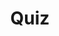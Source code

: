 ---
title: "Quiz"
passing_percentage: 70
layout: "test"
type: "test"
questions:
  - id: "q1"
    text: "What is the name of the secret that needs to be created for the MySQL database?"
    type: "single-answer"
    marks: 2
    options:
      - id: "a"
        text: "mysql-secret"
      - id: "b"
        text: "mysql-pass"
        is_correct: true
      - id: "c"
        text: "database-password"
      - id: "d"
        text: "db-credentials"
  - id: "q2"
    text: "What configuration settings are required for the Persistent Volumes? (Select all that apply)"
    type: "multiple-answers"
    marks: 2
    options:
      - id: "a"
        text: "StorageClassName set to 'manual'"
        is_correct: true
      - id: "b"
        text: "Protocol set to TCP"
      - id: "c"
        text: "Capacity set to 50Gi"
        is_correct: true
      - id: "d"
        text: "AccessMode set to 'ReadWriteOnce'"
        is_correct: true
  - id: "q3"
    text: "What storage type should be avoided in production environments?"
    type: "short_answer" 
    marks: 2
    correct_answer: "hostPath" 
---